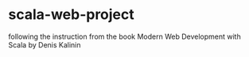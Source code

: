 # scala-web-project
following the instruction from the book Modern Web Development with Scala by Denis Kalinin 
